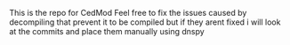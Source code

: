This is the repo for CedMod
Feel free to fix the issues caused by decompiling that prevent it to be compiled
but if they arent fixed i will look at the commits and place them manually using dnspy
